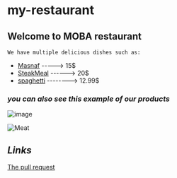 # my-restaurant

## Welcome to MOBA restaurant 

`We have multiple delicious dishes such as:`

- [Masnaf](https://www.cheftariq.com/recipe/mansaf/) -----> 15$
- [SteakMeal](https://realfood.tesco.com/recipes/jimmys-steak-for-two.html) ------> 20$
- [spaghetti](https://veganwithgusto.com/spaghetti-arrabbiata/) --------> 12.99$


### *you can also see this example of our products*
![image]([https://upload.wikimedia.org/wikipedia/commons/6/6d/Good_Food_Display_-_NCI_Visuals_Online.jpg](https://veganwithgusto.com/wp-content/uploads/2021/05/speedy-spaghetti-arrabbiata-featured-e1649949762421.jpg))


![Meat](https://www.thespruceeats.com/thmb/hl4lkmdLO7tj1eDCsGbakfk97Co=/3088x2055/filters:fill(auto,1)/marinated-top-round-steak-3060302-hero-02-ed071d5d7e584bea82857112aa734a94.jpg)


## *Links*

[The pull request](https://github.com/mohasal0101/my-restaurant/pull/1)
